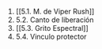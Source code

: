 1. [[5.1. M. de Viper Rush]]
2. 5.2. Canto de liberación
3. [[5.3. Grito Espectral]]
4.  5.4. Vinculo protector
